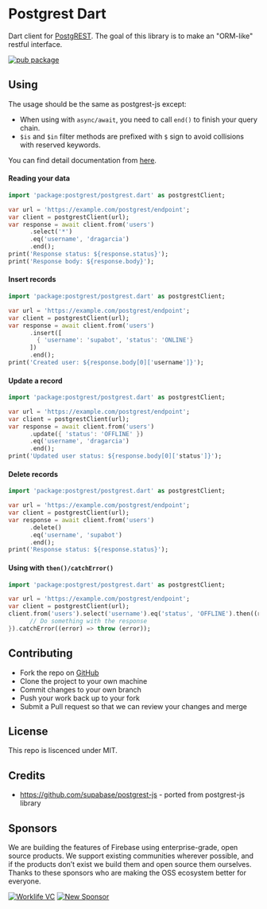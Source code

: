 # Postgrest Dart

Dart client for [PostgREST](https://postgrest.org). The goal of this library is to make an "ORM-like" restful interface. 

[![pub package](https://img.shields.io/pub/v/postgrest.svg)](https://pub.dev/packages/postgrest)

## Using

The usage should be the same as postgrest-js except:
- When using with `async/await`, you need to call `end()` to finish your query chain.
- `$is` and `$in` filter methods are prefixed with `$` sign to avoid collisions with reserved keywords.

You can find detail documentation from [here](https://supabase.io/docs/about).

#### Reading your data

```dart
import 'package:postgrest/postgrest.dart' as postgrestClient;

var url = 'https://example.com/postgrest/endpoint';
var client = postgrestClient(url);
var response = await client.from('users')
      .select('*')
      .eq('username', 'dragarcia')
      .end();
print('Response status: ${response.status}');
print('Response body: ${response.body}');
```

#### Insert records

```dart
import 'package:postgrest/postgrest.dart' as postgrestClient;

var url = 'https://example.com/postgrest/endpoint';
var client = postgrestClient(url);
var response = await client.from('users')
      .insert([
        { 'username': 'supabot', 'status': 'ONLINE'}
      ])
      .end();
print('Created user: ${response.body[0]['username']}');
```

#### Update a record

```dart
import 'package:postgrest/postgrest.dart' as postgrestClient;

var url = 'https://example.com/postgrest/endpoint';
var client = postgrestClient(url);
var response = await client.from('users')
      .update({ 'status': 'OFFLINE' })
      .eq('username', 'dragarcia')
      .end();
print('Updated user status: ${response.body[0]['status']}');
```

#### Delete records

```dart
import 'package:postgrest/postgrest.dart' as postgrestClient;

var url = 'https://example.com/postgrest/endpoint';
var client = postgrestClient(url);
var response = await client.from('users')
      .delete()
      .eq('username', 'supabot')
      .end();
print('Response status: ${response.status}');
```

#### Using with `then()/catchError()`

```dart
import 'package:postgrest/postgrest.dart' as postgrestClient;

var url = 'https://example.com/postgrest/endpoint';
var client = postgrestClient(url);
client.from('users').select('username').eq('status', 'OFFLINE').then((res) {
      // Do something with the response
}).catchError((error) => throw (error));
```

## Contributing

- Fork the repo on [GitHub](https://github.com/supabase/postgrest-dart)
- Clone the project to your own machine
- Commit changes to your own branch
- Push your work back up to your fork
- Submit a Pull request so that we can review your changes and merge

## License

This repo is liscenced under MIT.

## Credits

- https://github.com/supabase/postgrest-js - ported from postgrest-js library

## Sponsors

We are building the features of Firebase using enterprise-grade, open source products. We support existing communities wherever possible, and if the products don’t exist we build them and open source them ourselves. Thanks to these sponsors who are making the OSS ecosystem better for everyone.

[![Worklife VC](https://user-images.githubusercontent.com/10214025/90451355-34d71200-e11e-11ea-81f9-1592fd1e9146.png)](https://www.worklife.vc)
[![New Sponsor](https://user-images.githubusercontent.com/10214025/90518111-e74bbb00-e198-11ea-8f88-c9e3c1aa4b5b.png)](https://github.com/sponsors/supabase)
